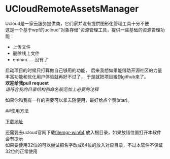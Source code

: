 # UCloudRemoteAssetsManager

Ucloud是一家云服务提供商，它们家并没有提供图形化管理工具十分不便  
这是一个基于wpf的ucloud“对象存储”资源管理工具，提供一些基础的资源管理功能：  
  
  * 上传文件  
  * 删除线上文件  
  * emmm……没有了  
    
启动项目的时候只打算做自己够用的功能，
后来我想如果能借助开源社区的力量丰富功能和优化用户体验就再好不过了，
于是就把项目搬到github来了。  
__欢迎给我pull request__  
_请符合我的目录结构和命名规范加上必要的注释_
  
如果你和我有一样的需要可以拿去随便用，最好给点个赞(star)。  

##使用方法  
  
[下载地址](https://github.com/AllinuseCg/UCloudRemoteAssetsManager/releases/tag/Beta_v1.3)   

还需要去ucloud官网下载[filemgr-win64](http://tools.ufile.ucloud.com.cn/filemgr-win64.zip)
放入根目录，如果放错位置打开本软件会有提示  
如果要使用32位的可以尝试把名字改成64位的放入对应目录，不过本软件不保证32位的正常使用  
